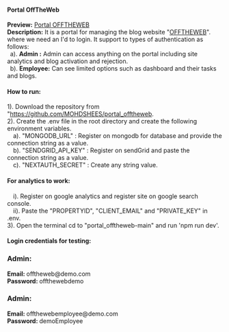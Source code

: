 <h4>Portal OffTheWeb</h4>

<b>Preview:</b> <a href="https://portal.offtheweb.in/" target="_blank"  rel="noreferrer"> Portal OFFTHEWEB</a>
<br/>
<b>Description:</b> It is a portal for managing the blog website "<a href="https://offtheweb.in/" target="_blank"  rel="noreferrer">OFFTHEWEB</a>". where we need an I'd to login. It support to types of authentication as follows:
<br/>
&ensp;a). <b>Admin :</b> Admin can access anything on the portal including site analytics and blog activation and rejection.
<br/>
&ensp;b). <b>Employee:</b> Can see limited options such as dashboard and their tasks and blogs.

<h4>How to run: </h4>

1). Download the repository from "<a href="https://github.com/MOHDSHEES/portal_offtheweb" target="_blank"  rel="noreferrer">https://github.com/MOHDSHEES/portal_offtheweb</a>.
<br/>
2). Create the .env file in the root directory and create the following environment variables.
<br/>
&emsp;a). "MONGODB_URL" : Register on mongodb for database and provide the connection string as a value.
<br/>
&emsp;b). "SENDGRID_API_KEY" : Register on sendGrid and paste the connection string as a value.
<br/>
&emsp;c). "NEXTAUTH_SECRET" : Create any string value.
<br/>

<h4>For analytics to work: </h4>
&emsp;i). Register on google analytics and register site on google search console.
<br/>
&emsp;ii). Paste the "PROPERTYID", "CLIENT_EMAIL" and "PRIVATE_KEY" in .env.
<br/>
3). Open the terminal  cd to "portal_offtheweb-main" and run 'npm run dev'.

<br/>
<h4>Login credentials for testing:</h4>
<h3>Admin:</h3>
<b>Email: </b>offtheweb@demo.com
<br/>
<b>Password: </b>offthewebdemo
<h3>Admin:</h3>
<b>Email: </b>offthewebemployee@demo.com
<br/>
<b>Password: </b>demoEmployee
